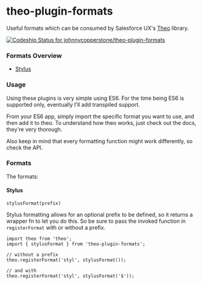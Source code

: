 # theo-plugin-formats
Useful formats which can be consumed by Salesforce UX's [Theo](https://github.com/salesforce-ux/theo) library.

[ ![Codeship Status for johnnycopperstone/theo-plugin-formats](https://codeship.com/projects/c0553380-dd4b-0133-c869-6e554581ddcc/status?branch=master)](https://codeship.com/projects/144341)

### Formats Overview

- [Stylus](#stylus)

### Usage

Using these plugins is very simple using ES6. For the time being ES6 is supported only, eventually I'll add transpiled support.

From your ES6 app, simply import the specific format you want to use, and then add it to theo. To understand how theo works, just check out the docs, they're very thorough.

Also keep in mind that every formatting function might work differently, so check the API.

### Formats

The formats:

#### Stylus

  `stylusFormat(prefix)`

Stylus formatting allows for an optional prefix to be defined, so it returns a wrapper fn to let you do this. So be sure to pass the invoked function in `registerFormat` with or without a prefix.

    import theo from 'theo';
    import { stylusFormat } from 'theo-plugin-formats';

    // without a prefix
    theo.registerFormat('styl', stylusFormat());

    // and with
    theo.registerFormat('styl', stylusFormat('$'));
